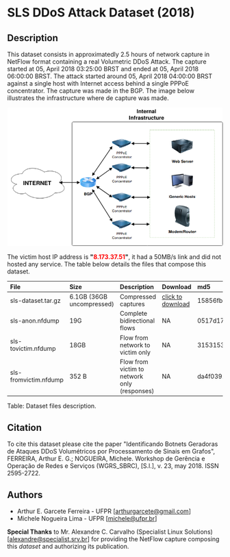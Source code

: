# SLS DDoS Attack Dataset (2018)
## Description
This dataset consists in approximatedly 2.5 hours of network capture in NetFlow format containing a real Volumetric DDoS Attack. The capture started at 05, April 2018 03:25:00 BRST and ended at 05, April 2018 06:00:00 BRST. The attack started around 05, April 2018 04:00:00 BRST against a single host with Internet access behind a single PPPoE concentrator. The capture was made in the BGP. The image below illustrates the infrastructure where de capture was made.

![Infrastructure](SLS.png "Structure of the Dataset")


 The victim host IP address is **"<span style="color:red">8.173.37.51</span>"**, it had a 50MB/s link and did not hosted any service. The table below details the files that compose this dataset.

|      File       | Size |        Description            | Download | md5
|:---|:---|:---|:---|:---|
| sls-dataset.tar.gz | 6.1GB (36GB uncompressed)  | Compressed captures        | [click to download](http://linkdoarquivo "URLDOARQUIVO") | 15856fb4c00e69daf09acfb2d83fc72c |
| sls-anon.nfdump |  19G  | Complete bidirectional flows | NA | 0517d174ecc5599486f15de931428f13 |
| sls-tovictim.nfdump | 18GB | Flow from network to victim only | NA | 31531539a1586163b6163f0c241f8e47 |
| sls-fromvictim.nfdump | 352 B | Flow from victim to network only (responses) | NA | da4f039184a6409e48eb892fcb354cf9 |

Table: Dataset files description.

## Citation

To cite this dataset please cite the paper "Identificando Botnets Geradoras de Ataques DDoS Volumétricos por Processamento de Sinais em Grafos", FERREIRA, Arthur E. G.; NOGUEIRA, Michele. Workshop de Gerência e Operação de Redes e Serviços (WGRS_SBRC), [S.l.], v. 23, may 2018. ISSN 2595-2722.

## Authors
* Arthur E. Garcete Ferreira - UFPR [<arthurgarcete@gmail.com>]
* Michele Nogueira Lima - UFPR [<michele@ufpr.br>]

**Special Thanks** to Mr. Alexandre C. Carvalho (Specialist Linux Solutions) [<alexandre@specialist.srv.br>] for providing the NetFlow capture composing this _dataset_ and authorizing its publication.
